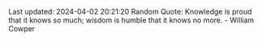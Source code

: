 Last updated: 2024-04-02 20:21:20
Random Quote: Knowledge is proud that it knows so much; wisdom is humble that it knows no more. - William Cowper